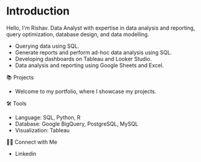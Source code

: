 # Introduction

Hello, I'm Rishav. Data Analyst with expertise in data analysis and reporting, query optimization, database design, and data modelling.

- Querying data using SQL.
- Generate reports and perform ad-hoc data analysis using SQL.
- Developing dashboards on Tableau and Looker Studio.
- Data analysis and reporting using Google Sheets and Excel.

📚 Projects
- Welcome to my portfolio, where I showcase my projects.

🛠️ Tools
- Language: SQL, Python, R
- Database: Google BigQuery, PostgreSQL, MySQL
- Visualization: Tableau

👋🏻 Connect with Me
- Linkedin


